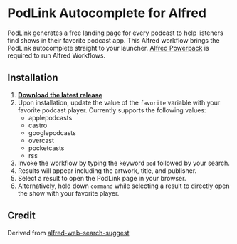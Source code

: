 # PodLink Autocomplete for Alfred

PodLink generates a free landing page for every podcast to help listeners find shows in their favorite podcast app. This Alfred workflow brings the PodLink autocomplete straight to your launcher. [Alfred Powerpack](https://www.alfredapp.com/powerpack/) is required to run Alfred Workflows.

## Installation

1. [**Download the latest release**](https://github.com/ResonantConcepts/podlink-alfred/releases)
2. Upon installation, update the value of the `favorite` variable with your favorite podcast player. Currently supports the following values:
    - applepodcasts
    - castro
    - googlepodcasts
    - overcast
    - pocketcasts
    - rss
3. Invoke the workflow by typing the keyword `pod` followed by your search.
4. Results will appear including the artwork, title, and publisher.
5. Select a result to open the PodLink page in your browser.
6. Alternatively, hold down `command` while selecting a result to directly open the show with your favorite player.

## Credit 

Derived from [alfred-web-search-suggest](https://github.com/zqzten/alfred-web-search-suggest)